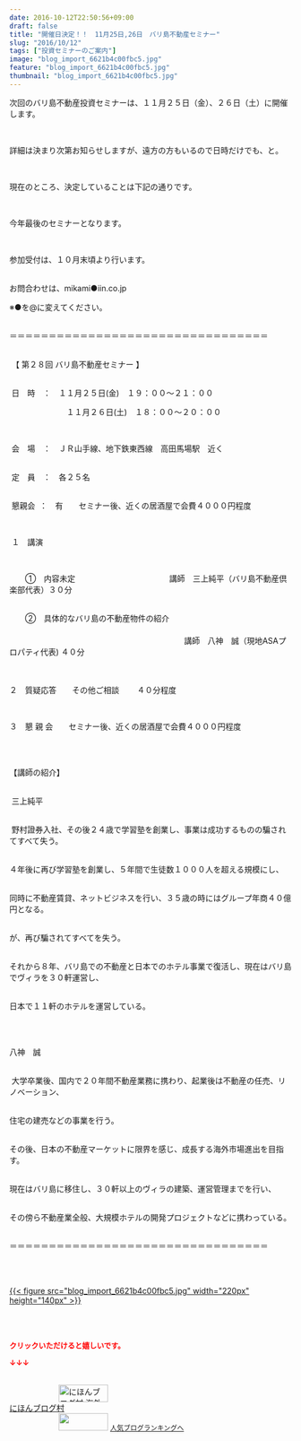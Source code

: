 ```yaml
---
date: 2016-10-12T22:50:56+09:00
draft: false
title: "開催日決定！！　11月25日,26日　バリ島不動産セミナー"
slug: "2016/10/12"
tags: ["投資セミナーのご案内"]
image: "blog_import_6621b4c00fbc5.jpg"
feature: "blog_import_6621b4c00fbc5.jpg"
thumbnail: "blog_import_6621b4c00fbc5.jpg"
---
```

<p>次回のバリ島不動産投資セミナーは、１１月２５日（金）、２６日（土）に開催します。</p><br/><p>詳細は決まり次第お知らせしますが、遠方の方もいるので日時だけでも、と。</p><br/><p>現在のところ、決定していることは下記の通りです。</p><br/><p>今年最後のセミナーとなります。</p><br/><p>参加受付は、１０月末頃より行います。</p><p><br/>お問合わせは、mikami●iin.co.jp<br/></p><p>※●を@に変えてください。</p><p><br/>＝＝＝＝＝＝＝＝＝＝＝＝＝＝＝＝＝＝＝＝＝＝＝＝＝＝＝＝＝＝＝＝＝</p><p><br/> 【 第２８回 バリ島不動産セミナー 】</p><p><br/> 日　時　：　１１月２５日(金)　１９：００～２１：００</p><p>　　　　　　　 １１月２６日(土)　１８：００～２０：００</p><br/><p> 会　場　：　ＪＲ山手線、地下鉄東西線　高田馬場駅　近く　</p><p><br/> 定　員　：　各２５名　　　　</p><p><br/> 懇親会  ：　有　　セミナー後、近くの居酒屋で会費４０００円程度</p><br/><p> １　講演</p><br/><p>　　①　内容未定　　　　　　　　　　　　講師　三上純平（バリ島不動産倶楽部代表）３０分<br/> </p><p>　　②　具体的なバリ島の不動産物件の紹介<br/>　　　　　<br/>　　　　　　　　　　　　　　　　　　　　 　　講師　八神　誠（現地ASAプロパティ代表) ４０分<br/> </p><p><br/>２　質疑応答　　その他ご相談 　　４０分程度</p><br/><p>３　懇 親 会　　セミナー後、近くの居酒屋で会費４０００円程度</p><br/><p><br/>【講師の紹介】</p><p><br/> 三上純平</p><p><br/> 野村證券入社、その後２４歳で学習塾を創業し、事業は成功するものの騙されてすべて失う。</p><p><br/>４年後に再び学習塾を創業し、５年間で生徒数１０００人を超える規模にし、</p><p><br/>同時に不動産賃貸、ネットビジネスを行い、３５歳の時にはグループ年商４０億円となる。</p><p><br/>が、再び騙されてすべてを失う。</p><p><br/>それから８年、バリ島での不動産と日本でのホテル事業で復活し、現在はバリ島でヴィラを３０軒運営し、</p><p><br/>日本で１１軒のホテルを運営している。</p><p> </p><p><br/>八神　誠</p><p><br/> 大学卒業後、国内で２０年間不動産業務に携わり、起業後は不動産の任売、リノベーション、</p><p><br/>住宅の建売などの事業を行う。</p><p><br/>その後、日本の不動産マーケットに限界を感じ、成長する海外市場進出を目指す。</p><p><br/>現在はバリ島に移住し、３０軒以上のヴィラの建築、運営管理までを行い、</p><p><br/>その傍ら不動産業全般、大規模ホテルの開発プロジェクトなどに携わっている。</p><p><br/>＝＝＝＝＝＝＝＝＝＝＝＝＝＝＝＝＝＝＝＝＝＝＝＝＝＝＝＝＝＝＝＝＝</p><br/><p><br/><a href="blog_import_6621b4c125afb.jpg">{{< figure src="blog_import_6621b4c00fbc5.jpg" width="220px" height="140px" >}}</a> <br/></p><br/><br/><p><font color="#ff0000" size="2"><strong>クリックいただけると嬉しいです。<br/></strong></font></p><p><font color="#ff0000" size="2"><strong>↓↓↓</strong></font></p><p><br/><a href="ranking.html?p_cid=01260127" target="_blank"><img border="0" alt="にほんブログ村 海外生活ブログ バリ島情報へ" src="data:image/svg+xml;charset=utf-8,%3Csvg%20xmlns%3D%22http%3A%2F%2Fwww.w3.org%2F2000%2Fsvg%22%20title%3D%22Placeholder%20for%20Images%22%20role%3D%22presentation%22%20viewBox%3D%220%200%2088%2031%22%20%2F%3E" width="88" height="31" data-src="https://img-proxy.blog-video.jp/images?url=http%3A%2F%2Foverseas.blogmura.com%2Fbali%2Fimg%2Fbali88_31.gif" style="aspect-ratio: auto 88 / 31;"/><noscript><img border="0" alt="にほんブログ村 海外生活ブログ バリ島情報へ" src="https://img-proxy.blog-video.jp/images?url=http%3A%2F%2Foverseas.blogmura.com%2Fbali%2Fimg%2Fbali88_31.gif" width="88" height="31"></noscript></a><br/><a href="ranking.html?p_cid=01260127" target="_blank">にほんブログ村</a> <br/><a title="人気ブログランキングへ" href="link.php?1804582"><img border="0" src="data:image/svg+xml;charset=utf-8,%3Csvg%20xmlns%3D%22http%3A%2F%2Fwww.w3.org%2F2000%2Fsvg%22%20title%3D%22Placeholder%20for%20Images%22%20role%3D%22presentation%22%20viewBox%3D%220%200%2088%2031%22%20%2F%3E" width="88" height="31" data-src="https://blog.with2.net/img/banner/banner_22.gif" style="aspect-ratio: auto 88 / 31;"/><noscript><img border="0" src="https://blog.with2.net/img/banner/banner_22.gif" width="88" height="31"></noscript></a> <a style="FONT-SIZE: 12px" href="link.php?1804582">人気ブログランキングへ</a> </p>

